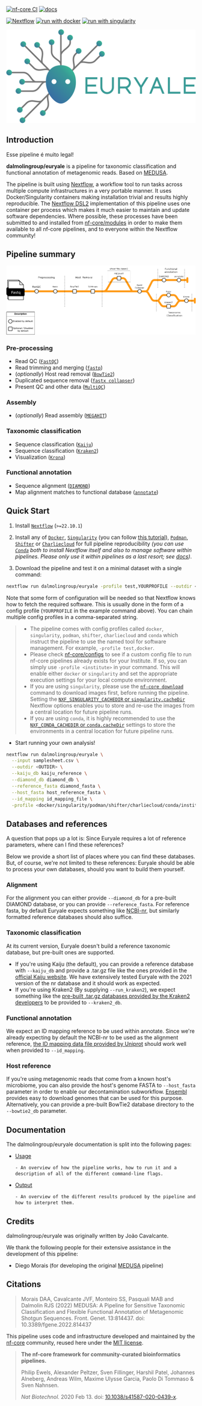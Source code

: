[![nf-core CI](https://github.com/dalmolingroup/euryale/actions/workflows/ci.yml/badge.svg)](https://github.com/dalmolingroup/euryale/actions/workflows/ci.yml)
[![docs](https://github.com/dalmolingroup/euryale/actions/workflows/docs.yml/badge.svg)](https://github.com/dalmolingroup/euryale/actions/workflows/docs.yml)

[![Nextflow](https://img.shields.io/badge/nextflow%20DSL2-%E2%89%A522.10.1-4bc7e2a.svg?labelColor=000000)](https://www.nextflow.io/)
[![run with docker](https://img.shields.io/badge/run%20with-docker-0db7ed?labelColor=000000&logo=docker)](https://www.docker.com/)
[![run with singularity](https://img.shields.io/badge/run%20with-singularity-1d355c.svg?labelColor=000000)](https://sylabs.io/docs/)

![EURYALE Logo](assets/euryale_logo.png)

## Introduction

Esse pipeline é muito legal!

**dalmolingroup/euryale** is a pipeline for taxonomic classification and functional annotation of metagenomic reads. Based on [MEDUSA](https://github.com/dalmolingroup/medusa).

The pipeline is built using [Nextflow](https://www.nextflow.io), a workflow tool to run tasks across multiple compute infrastructures in a very portable manner. It uses Docker/Singularity containers making installation trivial and results highly reproducible. The [Nextflow DSL2](https://www.nextflow.io/docs/latest/dsl2.html) implementation of this pipeline uses one container per process which makes it much easier to maintain and update software dependencies. Where possible, these processes have been submitted to and installed from [nf-core/modules](https://github.com/nf-core/modules) in order to make them available to all nf-core pipelines, and to everyone within the Nextflow community!

## Pipeline summary

<picture>

  <source media="(prefers-color-scheme: dark)" srcset="./assets/euryale_workflow.drawio.png">
  <img alt="EURYALE diagram" src="./assets/euryale_workflow.light.png">
</picture>

### Pre-processing

- Read QC ([`FastQC`](https://www.bioinformatics.babraham.ac.uk/projects/fastqc/))
- Read trimming and merging ([`fastp`](https://github.com/OpenGene/fastp))
- (_optionally_) Host read removal ([`BowTie2`](https://bowtie-bio.sourceforge.net/bowtie2/manual.shtml))
- Duplicated sequence removal ([`fastx collapser`](http://hannonlab.cshl.edu/fastx_toolkit/))
- Present QC and other data ([`MultiQC`](http://multiqc.info/))

### Assembly

- (_optionally_) Read assembly ([`MEGAHIT`](https://github.com/voutcn/megahit))

### Taxonomic classification

- Sequence classification ([`Kaiju`](https://github.com/bioinformatics-centre/kaiju/))
- Sequence classification ([`Kraken2`](https://github.com/DerrickWood/kraken2))
- Visualization ([`Krona`](https://github.com/marbl/Krona/wiki))

### Functional annotation

- Sequence alignment ([`DIAMOND`](https://github.com/bbuchfink/diamond))
- Map alignment matches to functional database ([`annotate`](https://github.com/dalmolingroup/annotate))

## Quick Start

1. Install [`Nextflow`](https://www.nextflow.io/docs/latest/getstarted.html#installation) (`>=22.10.1`)

2. Install any of [`Docker`](https://docs.docker.com/engine/installation/), [`Singularity`](https://www.sylabs.io/guides/3.0/user-guide/) (you can follow [this tutorial](https://singularity-tutorial.github.io/01-installation/)), [`Podman`](https://podman.io/), [`Shifter`](https://nersc.gitlab.io/development/shifter/how-to-use/) or [`Charliecloud`](https://hpc.github.io/charliecloud/) for full pipeline reproducibility _(you can use [`Conda`](https://conda.io/miniconda.html) both to install Nextflow itself and also to manage software within pipelines. Please only use it within pipelines as a last resort; see [docs](https://nf-co.re/usage/configuration#basic-configuration-profiles))_.

3. Download the pipeline and test it on a minimal dataset with a single command:

```bash
nextflow run dalmolingroup/euryale -profile test,YOURPROFILE --outdir <OUTDIR>
```

Note that some form of configuration will be needed so that Nextflow knows how to fetch the required software. This is usually done in the form of a config profile (`YOURPROFILE` in the example command above). You can chain multiple config profiles in a comma-separated string.

> - The pipeline comes with config profiles called `docker`, `singularity`, `podman`, `shifter`, `charliecloud` and `conda` which instruct the pipeline to use the named tool for software management. For example, `-profile test,docker`.
> - Please check [nf-core/configs](https://github.com/nf-core/configs#documentation) to see if a custom config file to run nf-core pipelines already exists for your Institute. If so, you can simply use `-profile <institute>` in your command. This will enable either `docker` or `singularity` and set the appropriate execution settings for your local compute environment.
> - If you are using `singularity`, please use the [`nf-core download`](https://nf-co.re/tools/#downloading-pipelines-for-offline-use) command to download images first, before running the pipeline. Setting the [`NXF_SINGULARITY_CACHEDIR` or `singularity.cacheDir`](https://www.nextflow.io/docs/latest/singularity.html?#singularity-docker-hub) Nextflow options enables you to store and re-use the images from a central location for future pipeline runs.
> - If you are using `conda`, it is highly recommended to use the [`NXF_CONDA_CACHEDIR` or `conda.cacheDir`](https://www.nextflow.io/docs/latest/conda.html) settings to store the environments in a central location for future pipeline runs.

- Start running your own analysis!

```bash
nextflow run dalmolingroup/euryale \
  --input samplesheet.csv \
  --outdir <OUTDIR> \
  --kaiju_db kaiju_reference \
  --diamond_db diamond_db \
  --reference_fasta diamond_fasta \
  --host_fasta host_reference_fasta \
  --id_mapping id_mapping_file \
  -profile <docker/singularity/podman/shifter/charliecloud/conda/institute>
```

## Databases and references

A question that pops up a lot is: Since Euryale requires a lot of reference parameters, where can I find these references?

Below we provide a short list of places where you can find these databases.
But, of course, we're not limited to these references: Euryale should be able to process your own databases, should you want to build them yourself.

### Alignment

For the alignment you can either provide `--diamond_db` for a pre-built DIAMOND database, or you can provide `--reference_fasta`.
For reference fasta, by default Euryale expects something like [NCBI-nr](https://ftp.ncbi.nlm.nih.gov/blast/db/FASTA/), but similarly formatted reference databases should also suffice.

### Taxonomic classification

At its current version, Euryale doesn't build a reference taxonomic database, but pre-built ones are supported.

- If you're using Kaiju (the default), you can provide a reference database with `--kaiju_db` and provide a .tar.gz file like the ones provided in the [official Kaiju website](https://kaiju.binf.ku.dk/server).
  We have extensively tested Euryale with the 2021 version of the nr database and it should work as expected.
- If you're using Kraken2 (By supplying `--run_kraken2`), we expect something like the [pre-built .tar.gz databases provided by the Kraken2 developers](https://benlangmead.github.io/aws-indexes/k2) to be provided to `--kraken2_db`.

### Functional annotation

We expect an ID mapping reference to be used within annotate. Since we're already expecting by default the NCBI-nr to be used as the alignment reference, [the ID mapping data file provided by Uniprot](https://ftp.uniprot.org/pub/databases/uniprot/current_release/knowledgebase/idmapping/) should work well when provided to `--id_mapping`.

### Host reference

If you're using metagenomic reads that come from a known host's microbiome, you can also provide the host's genome FASTA to `--host_fasta` parameter in order to enable our decontamination subworkflow.
[Ensembl](https://www.ensembl.org/index.html) provides easy to download genomes that can be used for this purpose.
Alternatively, you can provide a pre-built BowTie2 database directory to the `--bowtie2_db` parameter.

## Documentation

The dalmolingroup/euryale documentation is split into the following pages:

- [Usage](usage.md)

      - An overview of how the pipeline works, how to run it and a description of all of the different command-line flags.

- [Output](output.md)

      - An overview of the different results produced by the pipeline and how to interpret them.

## Credits

dalmolingroup/euryale was originally written by João Cavalcante.

We thank the following people for their extensive assistance in the development of this pipeline:

- Diego Morais (for developing the original [MEDUSA](https://github.com/dalmolingroup/medusa) pipeline)

## Citations

> Morais DAA, Cavalcante JVF, Monteiro SS, Pasquali MAB and Dalmolin RJS (2022)
> MEDUSA: A Pipeline for Sensitive Taxonomic Classification and Flexible Functional Annotation
> of Metagenomic Shotgun Sequences.
> Front. Genet. 13:814437. doi: 10.3389/fgene.2022.814437

This pipeline uses code and infrastructure developed and maintained by the [nf-core](https://nf-co.re) community, reused here under the [MIT license](https://github.com/nf-core/tools/blob/master/LICENSE).

> **The nf-core framework for community-curated bioinformatics pipelines.**
>
> Philip Ewels, Alexander Peltzer, Sven Fillinger, Harshil Patel, Johannes Alneberg, Andreas Wilm, Maxime Ulysse Garcia, Paolo Di Tommaso & Sven Nahnsen.
>
> _Nat Biotechnol._ 2020 Feb 13. doi: [10.1038/s41587-020-0439-x](https://dx.doi.org/10.1038/s41587-020-0439-x).
